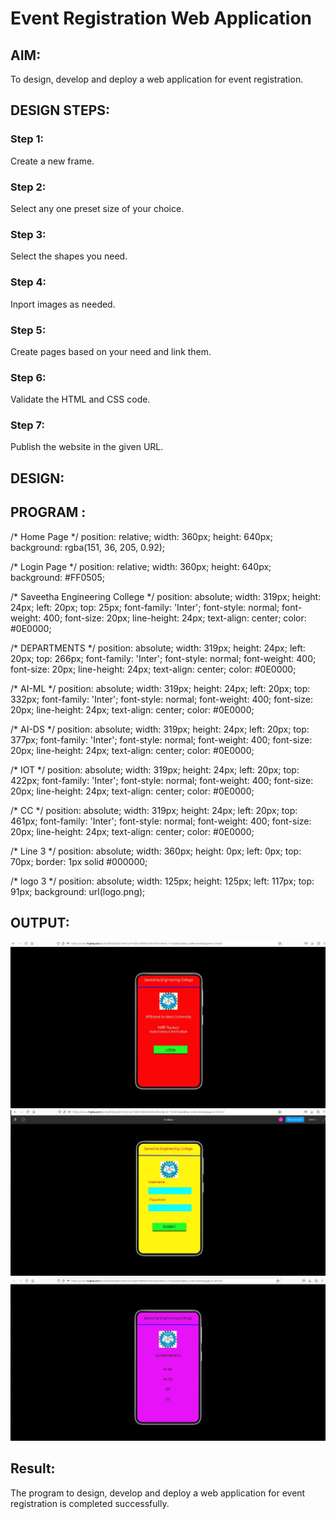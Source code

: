 # Event Registration Web Application

## AIM:
To design, develop and deploy a web application for event registration.

## DESIGN STEPS:

### Step 1:
Create a new frame.

### Step 2:
Select any one preset size of your choice.

### Step 3:
Select the shapes you need.

### Step 4:
Inport images as needed.

### Step 5:
Create pages based on your need and link them.

### Step 6:
Validate the HTML and CSS code.

### Step 7:
Publish the website in the given URL.

## DESIGN:

## PROGRAM :
/* Home Page */
position: relative;
width: 360px;
height: 640px;
background: rgba(151, 36, 205, 0.92);

/* Login Page */
position: relative;
width: 360px;
height: 640px;
background: #FF0505;

/* Saveetha Engineering College */
position: absolute;
width: 319px;
height: 24px;
left: 20px;
top: 25px;
font-family: 'Inter';
font-style: normal;
font-weight: 400;
font-size: 20px;
line-height: 24px;
text-align: center;
color: #0E0000;

/* DEPARTMENTS */
position: absolute;
width: 319px;
height: 24px;
left: 20px;
top: 266px;
font-family: 'Inter';
font-style: normal;
font-weight: 400;
font-size: 20px;
line-height: 24px;
text-align: center;
color: #0E0000;

/* AI-ML */
position: absolute;
width: 319px;
height: 24px;
left: 20px;
top: 332px;
font-family: 'Inter';
font-style: normal;
font-weight: 400;
font-size: 20px;
line-height: 24px;
text-align: center;
color: #0E0000;

/* AI-DS */
position: absolute;
width: 319px;
height: 24px;
left: 20px;
top: 377px;
font-family: 'Inter';
font-style: normal;
font-weight: 400;
font-size: 20px;
line-height: 24px;
text-align: center;
color: #0E0000;

/* IOT */
position: absolute;
width: 319px;
height: 24px;
left: 20px;
top: 422px;
font-family: 'Inter';
font-style: normal;
font-weight: 400;
font-size: 20px;
line-height: 24px;
text-align: center;
color: #0E0000;

/* CC */
position: absolute;
width: 319px;
height: 24px;
left: 20px;
top: 461px;
font-family: 'Inter';
font-style: normal;
font-weight: 400;
font-size: 20px;
line-height: 24px;
text-align: center;
color: #0E0000;

/* Line 3 */
position: absolute;
width: 360px;
height: 0px;
left: 0px;
top: 70px;
border: 1px solid #000000;

/* logo 3 */
position: absolute;
width: 125px;
height: 125px;
left: 117px;
top: 91px;
background: url(logo.png);

## OUTPUT:
![output](img1.png)
![output](img2.png)
![output](img3.png)


## Result:
The program to design, develop and deploy a web application for event registration is completed successfully.

